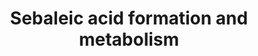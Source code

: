 ---
annotations:
- id: PW:0000010
  parent: classic metabolic pathway
  type: Pathway Ontology
  value: lipid metabolic pathway
- id: PW:0000029
  parent: classic metabolic pathway
  type: Pathway Ontology
  value: fatty acid biosynthetic pathway
- id: PW:0000002
  parent: classic metabolic pathway
  type: Pathway Ontology
  value: classic metabolic pathway
authors:
- Conroy lipids
- AlexanderPico
description: Formation of sebaleic acid and its related octadecanoids
last-edited: 2023-02-27
organisms:
- Homo sapiens
redirect_from:
- /index.php/Pathway:WP5315
- /instance/WP5315
- /instance/WP5315_r125120
revision: r125120
schema-jsonld:
- '@context': https://schema.org/
  '@id': https://wikipathways.github.io/pathways/WP5315.html
  '@type': Dataset
  creator:
    '@type': Organization
    name: WikiPathways
  description: Formation of sebaleic acid and its related octadecanoids
  keywords:
  - 5-KODE
  - 5-oxo-18-ODE
  - 5S-18-DiODE
  - 5S-HODE
  - 8Z-octadecenoyl-CoA
  - ACSL1et al
  - ALOX5
  - CYP4F3
  - FADS1
  - FADS2
  - Palmitic Acid
  - Palmitoyl CoA
  - Sapienic acid
  - Sapienoyl-CoA
  - Sebaleic acid
  - Sebaleoyl CoA
  license: CC0
  name: Sebaleic acid formation and metabolism
seo: CreativeWork
title: Sebaleic acid formation and metabolism
wpid: WP5315
---